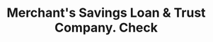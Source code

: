 ---
doi: 10.7916/D8V99M33
date_other: '1880'
date_other_textual: 1880-1889
form: printed ephemera
genre:
- Checks (bank checks)
name:
- Merchant's Savings Loan & Trust Company
object_in_context_url: https://biggert.cul.columbia.edu/items/view/ave_biggert_00222
subject_hierarchical_geographic:
- Chicago, Illinois, United States
subject_name:
- Merchant's Savings Loan & Trust Company
title: Merchant's Savings Loan & Trust Company. Check
sort_title: Merchant's Savings Loan & Trust Company. Check
call_number: ave_biggert_00222
coordinates:
- 41.83694444444445,-87.68472222222222
pid: ave_biggert_00222
identifiers: ave_biggert_00222
thumbnail: https://derivativo-3.library.columbia.edu/iiif/2/ldpd:345006/full/!256,256/0/native.jpg
permalink: "/items/ave_biggert_00222/"
layout: iiif-image-page
---